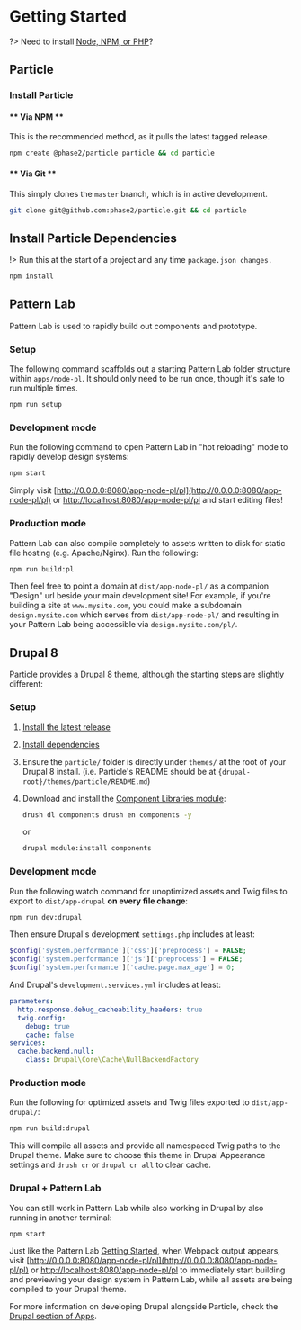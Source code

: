 # Getting Started

?> Need to install [Node, NPM, or PHP](guides/system-dependencies.md)?

## Particle

### Install Particle

<!-- tabs:start -->

#### ** Via NPM **

This is the recommended method, as it pulls the latest tagged release.

```bash
npm create @phase2/particle particle && cd particle
```

#### ** Via Git **

This simply clones the `master` branch, which is in active development.

```bash
git clone git@github.com:phase2/particle.git && cd particle
```

<!-- tabs:end -->

## Install Particle Dependencies

!> Run this at the start of a project and any time `package.json changes.`

```bash
npm install
```

## Pattern Lab

Pattern Lab is used to rapidly build out components and prototype.

### Setup

The following command scaffolds out a starting Pattern Lab folder structure within `apps/node-pl`. It should only need to be run once, though it's safe to run multiple times.

```bash
npm run setup
```

### Development mode

Run the following command to open Pattern Lab in "hot reloading" mode to rapidly develop design systems:

```bash
npm start
```

Simply visit [http://0.0.0.0:8080/app-node-pl/pl](http://0.0.0.0:8080/app-node-pl/pl) or [http://localhost:8080/app-node-pl/pl](http://localhost:8080/app-node-pl/pl) and start editing files!

### Production mode

Pattern Lab can also compile completely to assets written to disk for static file hosting (e.g. Apache/Nginx). Run the following:

```bash
npm run build:pl
```

Then feel free to point a domain at `dist/app-node-pl/` as a companion "Design" url beside your main development site! For example, if you're building a site at `www.mysite.com`, you could make a subdomain `design.mysite.com` which serves from `dist/app-node-pl/` and resulting in your Pattern Lab being accessible via `design.mysite.com/pl/`.

## Drupal 8

Particle provides a Drupal 8 theme, although the starting steps are slightly different:

### Setup

1. [Install the latest release](#install-particle)
1. [Install dependencies](#install-particle-dependencies)
1. Ensure the `particle/` folder is directly under `themes/` at the root of your Drupal 8 install. \(i.e. Particle's README should be at `{drupal-root}/themes/particle/README.md`\)
1. Download and install the [Component Libraries module](https://www.drupal.org/project/components):

   ```bash
   drush dl components drush en components -y
   ```

   or

   ```bash
   drupal module:install components
   ```


### Development mode

Run the following watch command for unoptimized assets and Twig files to export to `dist/app-drupal` **on every file change**:

```bash
npm run dev:drupal
```

Then ensure Drupal's development `settings.php` includes at least:

```php
$config['system.performance']['css']['preprocess'] = FALSE;
$config['system.performance']['js']['preprocess'] = FALSE;
$config['system.performance']['cache.page.max_age'] = 0;
```

And Drupal's `development.services.yml` includes at least: 

```yaml
parameters:
  http.response.debug_cacheability_headers: true
  twig.config:
    debug: true
    cache: false
services:
  cache.backend.null:
    class: Drupal\Core\Cache\NullBackendFactory
```

### Production mode

Run the following for optimized assets and Twig files exported to `dist/app-drupal/`:

```bash
npm run build:drupal
````

This will compile all assets and provide all namespaced Twig paths to the Drupal theme. Make sure to choose this theme in Drupal Appearance settings and `drush cr` or `drupal cr all` to clear cache.


### Drupal + Pattern Lab

You can still work in Pattern Lab while also working in Drupal by also running in another terminal:

```bash
npm start
```

Just like the Pattern Lab [Getting Started](#pattern-lab), when Webpack output appears, visit [http://0.0.0.0:8080/app-node-pl/pl](http://0.0.0.0:8080/app-node-pl/pl) or [http://localhost:8080/app-node-pl/pl](http://localhost:8080/app-node-pl/pl) to immediately start building and previewing your design system in Pattern Lab, while all assets are being compiled to your Drupal theme.

For more information on developing Drupal alongside Particle, check the [Drupal section of Apps](../apps/drupal.md).

